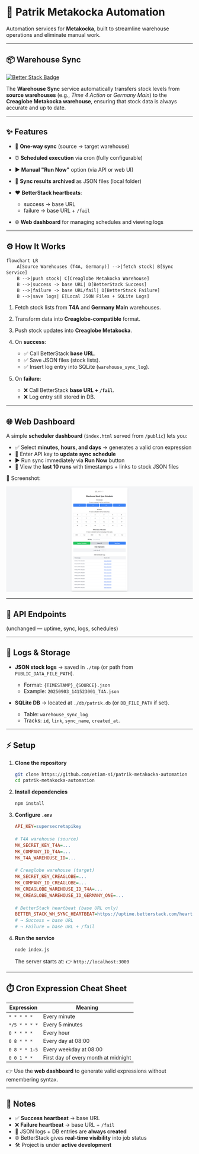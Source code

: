 # 🚀 Patrik Metakocka Automation

Automation services for **Metakocka**, built to streamline warehouse operations and eliminate manual work.

---

## 📦 Warehouse Sync

[![Better Stack Badge](https://uptime.betterstack.com/status-badges/v2/monitor/24buy.svg)](https://uptime.betterstack.com/?utm_source=status_badge)

The **Warehouse Sync** service automatically transfers stock levels from **source warehouses** (e.g., *Time 4 Action* or *Germany Main*) to the **Creaglobe Metakocka warehouse**, ensuring that stock data is always accurate and up to date.

---

## ✨ Features

* 🔄 **One-way sync** (source → target warehouse)
* ⏰ **Scheduled execution** via cron (fully configurable)
* ▶️ **Manual "Run Now"** option (via API or web UI)
* 📂 **Sync results archived** as JSON files (local folder)
* ❤️ **BetterStack heartbeats**:

  * success → base URL
  * failure → base URL + `/fail`
* 🌐 **Web dashboard** for managing schedules and viewing logs

---

## ⚙️ How It Works

```mermaid
flowchart LR
    A[Source Warehouses (T4A, Germany)] -->|fetch stock| B[Sync Service]
    B -->|push stock| C[Creaglobe Metakocka Warehouse]
    B -->|success -> base URL| D[BetterStack Success]
    B -->|failure -> base URL/fail| D[BetterStack Failure]
    B -->|save logs| E[Local JSON Files + SQLite Logs]
```

1. Fetch stock lists from **T4A** and **Germany Main** warehouses.
2. Transform data into **Creaglobe-compatible** format.
3. Push stock updates into **Creaglobe Metakocka**.
4. On **success**:

   * ✅ Call BetterStack **base URL**.
   * ✅ Save JSON files (stock lists).
   * ✅ Insert log entry into SQLite (`warehouse_sync_log`).
5. On **failure**:

   * ❌ Call BetterStack **base URL + `/fail`**.
   * ❌ Log entry still stored in DB.

---

## 🌐 Web Dashboard

A simple **scheduler dashboard** (`index.html` served from `/public`) lets you:

* ✅ Select **minutes, hours, and days** → generates a valid cron expression
* 🔑 Enter API key to **update sync schedule**
* ▶️ Run sync immediately via **Run Now** button
* 📜 View the **last 10 runs** with timestamps + links to stock JSON files

📸 Screenshot:

![Scheduler UI](docs/webui.png)

---

## 🔑 API Endpoints

(unchanged — uptime, sync, logs, schedules)

---

## 📂 Logs & Storage

* **JSON stock logs** → saved in `./tmp` (or path from `PUBLIC_DATA_FILE_PATH`).

  * Format: `{TIMESTAMP}_{SOURCE}.json`
  * Example: `20250903_141523001_T4A.json`
* **SQLite DB** → located at `./db/patrik.db` (or `DB_FILE_PATH` if set).

  * Table: `warehouse_sync_log`
  * Tracks: `id`, `link`, `sync_name`, `created_at`.

---

## ⚡ Setup

1. **Clone the repository**

   ```bash
   git clone https://github.com/etiam-si/patrik-metakocka-automation
   cd patrik-metakocka-automation
   ```

2. **Install dependencies**

   ```bash
   npm install
   ```

3. **Configure `.env`**

   ```ini
   API_KEY=supersecretapikey

   # T4A warehouse (source)
   MK_SECRET_KEY_T4A=...
   MK_COMPANY_ID_T4A=...
   MK_T4A_WAREHOUSE_ID=...

   # Creaglobe warehouse (target)
   MK_SECRET_KEY_CREAGLOBE=...
   MK_COMPANY_ID_CREAGLOBE=...
   MK_CREAGLOBE_WAREHOUSE_ID_T4A=...
   MK_CREAGLOBE_WAREHOUSE_ID_GERMANY_ONE=...

   # BetterStack heartbeat (base URL only)
   BETTER_STACK_WH_SYNC_HEARTBEAT=https://uptime.betterstack.com/heartbeat/xxxxx
   # → Success = base URL
   # → Failure = base URL + /fail
   ```

4. **Run the service**

   ```bash
   node index.js
   ```

   The server starts at:
   👉 `http://localhost:3000`

---

## ⏱️ Cron Expression Cheat Sheet

| Expression    | Meaning                              |
| ------------- | ------------------------------------ |
| `* * * * *`   | Every minute                         |
| `*/5 * * * *` | Every 5 minutes                      |
| `0 * * * *`   | Every hour                           |
| `0 8 * * *`   | Every day at 08:00                   |
| `0 8 * * 1-5` | Every weekday at 08:00               |
| `0 0 1 * *`   | First day of every month at midnight |

👉 Use the **web dashboard** to generate valid expressions without remembering syntax.

---

## 📝 Notes

* ✅ **Success heartbeat** → base URL
* ❌ **Failure heartbeat** → base URL + `/fail`
* 📂 JSON logs + DB entries are **always created**
* 🌐 BetterStack gives **real-time visibility** into job status
* 🛠️ Project is under **active development**
